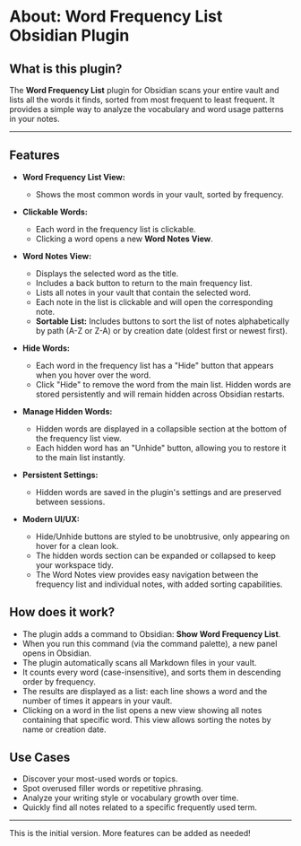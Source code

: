 # About: Word Frequency List Obsidian Plugin

## What is this plugin?
The **Word Frequency List** plugin for Obsidian scans your entire vault and lists all the words it finds, sorted from most frequent to least frequent. It provides a simple way to analyze the vocabulary and word usage patterns in your notes.

---

## Features

- **Word Frequency List View:**
  - Shows the most common words in your vault, sorted by frequency.

- **Clickable Words:**
  - Each word in the frequency list is clickable.
  - Clicking a word opens a new **Word Notes View**.

- **Word Notes View:**
  - Displays the selected word as the title.
  - Includes a back button to return to the main frequency list.
  - Lists all notes in your vault that contain the selected word.
  - Each note in the list is clickable and will open the corresponding note.
  - **Sortable List:** Includes buttons to sort the list of notes alphabetically by path (A-Z or Z-A) or by creation date (oldest first or newest first).

- **Hide Words:**
  - Each word in the frequency list has a "Hide" button that appears when you hover over the word.
  - Click "Hide" to remove the word from the main list. Hidden words are stored persistently and will remain hidden across Obsidian restarts.

- **Manage Hidden Words:**
  - Hidden words are displayed in a collapsible section at the bottom of the frequency list view.
  - Each hidden word has an "Unhide" button, allowing you to restore it to the main list instantly.

- **Persistent Settings:**
  - Hidden words are saved in the plugin's settings and are preserved between sessions.

- **Modern UI/UX:**
  - Hide/Unhide buttons are styled to be unobtrusive, only appearing on hover for a clean look.
  - The hidden words section can be expanded or collapsed to keep your workspace tidy.
  - The Word Notes view provides easy navigation between the frequency list and individual notes, with added sorting capabilities.

## How does it work?
- The plugin adds a command to Obsidian: **Show Word Frequency List**.
- When you run this command (via the command palette), a new panel opens in Obsidian.
- The plugin automatically scans all Markdown files in your vault.
- It counts every word (case-insensitive), and sorts them in descending order by frequency.
- The results are displayed as a list: each line shows a word and the number of times it appears in your vault.
- Clicking on a word in the list opens a new view showing all notes containing that specific word. This view allows sorting the notes by name or creation date.

## Use Cases
- Discover your most-used words or topics.
- Spot overused filler words or repetitive phrasing.
- Analyze your writing style or vocabulary growth over time.
- Quickly find all notes related to a specific frequently used term.

---

This is the initial version. More features can be added as needed!
